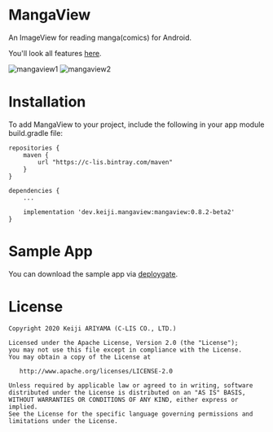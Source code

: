 MangaView
========

An ImageView for reading manga(comics) for Android.

You'll look all features [here](./gallery/README.md).

![mangaview1](https://user-images.githubusercontent.com/932136/91121347-8b21f300-e6d2-11ea-895c-a74f6095ebfc.gif)
![mangaview2](https://user-images.githubusercontent.com/932136/91121378-9b39d280-e6d2-11ea-9914-c390ae3000ba.gif)

Installation
========
To add MangaView to your project, include the following in your app module build.gradle file:

```
repositories {
    maven {
        url "https://c-lis.bintray.com/maven"
    }
}

dependencies {
    ...

    implementation 'dev.keiji.mangaview:mangaview:0.8.2-beta2'
}
```


Sample App
========
You can download the sample app via [deploygate](https://dply.me/1dakl4).


License
=======

    Copyright 2020 Keiji ARIYAMA (C-LIS CO., LTD.)

    Licensed under the Apache License, Version 2.0 (the "License");
    you may not use this file except in compliance with the License.
    You may obtain a copy of the License at

       http://www.apache.org/licenses/LICENSE-2.0

    Unless required by applicable law or agreed to in writing, software
    distributed under the License is distributed on an "AS IS" BASIS,
    WITHOUT WARRANTIES OR CONDITIONS OF ANY KIND, either express or implied.
    See the License for the specific language governing permissions and
    limitations under the License.

